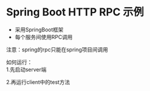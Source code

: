 # Spring Boot HTTP RPC 示例

- 采用SpringBoot框架
- 每个服务间使用RPC调用

注意：spring的rpc只能在spring项目间调用

如何运行：  
1.先启动server端

2.再运行client中的test方法
